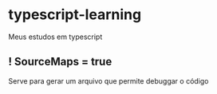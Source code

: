 # typescript-learning
Meus estudos em typescript


## ! SourceMaps = true
Serve para gerar um arquivo que permite debuggar o código
